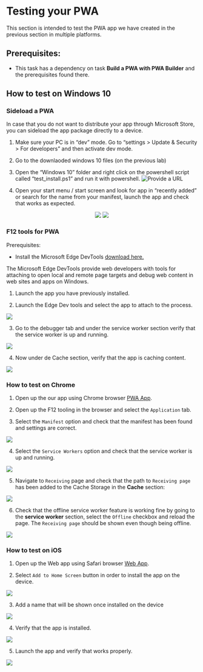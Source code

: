 
# Testing your PWA

This section is intended to test the PWA app we have created in the previous section in multiple platforms.

## Prerequisites:

- This task has a dependency on task **Build a PWA with PWA Builder** and the prerequisites found there.

##	How to test on Windows 10

### Sideload a PWA

In case that you do not want to distribute your app through Microsoft Store, you can sideload the app package directly to a device.

1. Make sure your PC is in “dev” mode. Go to “settings > Update & Security > For developers” and then activate dev mode.

2. Go to the downlaoded windows 10 files (on the previous lab)

3. Open the “Windows 10” folder and right click on the powershell script called “test_install.ps1” and run it with powershell.
![Provide a URL](../media/Picture37.jpg)

4. Open your start menu / start screen and look for app in “recently added” or search for the name from your manifest, launch the app and check that works as expected.
<p align="center">
<img src="../media/Picture71.jpg">
<img src="../media/Picture38.PNG"><br>
</P>

### F12 tools for PWA

Prerequisites:
- Install the Microsoft Edge DevTools [download here.](https://www.microsoft.com/store/productId/9MZBFRMZ0MNJ)

The Microsoft Edge DevTools provide web developers with tools for attaching to open local and remote page targets and debug web content in web sites and apps on Windows.

1. Launch the app you have previously installed.

2. Launch the Edge Dev tools and select the app to attach to the process.

 <img src="../media/Picture39.PNG"><br>

3. Go to the debugger tab and under the service worker section verify that the service worker is up and running.

 <img src="../media/Picture40.PNG"><br>

4. Now under de Cache section, verify that the app is caching content.

<img src="../media/Picture41.PNG"><br>

###	How to test on Chrome

1. Open up the our app using Chrome browser [PWA App](https://msftknowzy.azurewebsites.net/).

2. Open up the F12 tooling in the browser and select the `Application` tab.

3. Select the `Manifest` option and check that the manifest has been found and settings are correct.

<img src="../media/Picture51.PNG"><br>

4. Select the `Service Workers` option and check that the service worker is up and running.

<img src="../media/Picture52.PNG"><br>

5. Navigate to `Receiving` page and check that the path to `Receiving page` has been added to the Cache Storage in the **Cache** section:

<img src="../media/Picture53.PNG"><br>

6. Check that the offline service worker feature is working fine by going to the **service worker** section, select the `Offline` checkbox and reload the page. The `Receiving page` should be shown even though being offline.

<img src="../media/Picture54.PNG"><br>

###	How to test on iOS

1. Open up the Web app using Safari browser [Web App](https://msftknowzy.azurewebsites.net/).

2. Select `Add to Home Screen` button in order to install the app on the device.

<img src="../media/Picture55.PNG"><br>

3. Add a name that will be shown once installed on the device

<img src="../media/Picture56.PNG"><br>

4. Verify that the app is installed.

<img src="../media/Picture57.PNG"><br>

5. Launch the app and verify that works properly.

<img src="../media/Picture58.PNG"><br>
